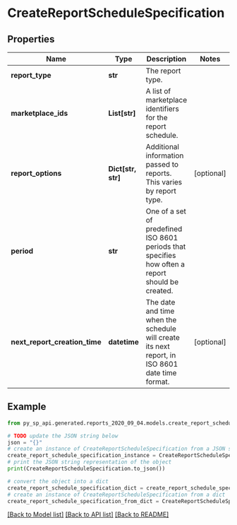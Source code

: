 # CreateReportScheduleSpecification


## Properties

Name | Type | Description | Notes
------------ | ------------- | ------------- | -------------
**report_type** | **str** | The report type. | 
**marketplace_ids** | **List[str]** | A list of marketplace identifiers for the report schedule. | 
**report_options** | **Dict[str, str]** | Additional information passed to reports. This varies by report type. | [optional] 
**period** | **str** | One of a set of predefined ISO 8601 periods that specifies how often a report should be created. | 
**next_report_creation_time** | **datetime** | The date and time when the schedule will create its next report, in ISO 8601 date time format. | [optional] 

## Example

```python
from py_sp_api.generated.reports_2020_09_04.models.create_report_schedule_specification import CreateReportScheduleSpecification

# TODO update the JSON string below
json = "{}"
# create an instance of CreateReportScheduleSpecification from a JSON string
create_report_schedule_specification_instance = CreateReportScheduleSpecification.from_json(json)
# print the JSON string representation of the object
print(CreateReportScheduleSpecification.to_json())

# convert the object into a dict
create_report_schedule_specification_dict = create_report_schedule_specification_instance.to_dict()
# create an instance of CreateReportScheduleSpecification from a dict
create_report_schedule_specification_from_dict = CreateReportScheduleSpecification.from_dict(create_report_schedule_specification_dict)
```
[[Back to Model list]](../README.md#documentation-for-models) [[Back to API list]](../README.md#documentation-for-api-endpoints) [[Back to README]](../README.md)


